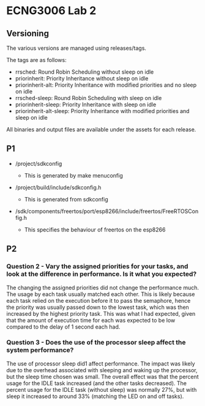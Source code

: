 # ECNG3006 Lab 2 

## Versioning

The various versions are managed using releases/tags.

The tags are as follows:
- rrsched: Round Robin Scheduling without sleep on idle
- priorinherit: Priority Inheritance without sleep on idle
- priorinherit-alt: Priority Inheritance with modified priorities and no sleep on idle
- rrsched-sleep: Round Robin Scheduling with sleep on idle
- priorinherit-sleep: Priority Inheritance with sleep on idle
- priorinherit-alt-sleep: Priority Inheritance with modified priorities and sleep on idle

All binaries and output files are available under the assets for each release.

## P1
- /project/sdkconfig
  
  - This is generated by make menuconfig
  
- /project/build/include/sdkconfig.h
  
  - This is generated from sdkconfig

- /sdk/components/freertos/port/esp8266/include/freertos/FreeRTOSConfig.h

  - This specifies the behaviour of freertos on the esp8266

## P2
### Question 2 - Vary the assigned priorities for your tasks, and look at the difference in performance. Is it what you expected?
The changing the assigned priorities did not change the performance much. The usage by each task usually matched each
other. This is likely because each task relied on the execution before it to pass the semaphore, hence the priority was
usually passed down to the lowest task, which was then increased by the highest priority task. This was what I had
expected, given that the amount of execution time for each was expected to be low compared to the delay of 1 second 
each had.

### Question 3 - Does the use of the processor sleep affect the system performance? 
The use of processor sleep did1 affect performance. The impact was likely due to the overhead associated with sleeping 
and waking up the processor, but the sleep time chosen was small. The overall effect was that the percent usage for the
IDLE task increased (and the other tasks decreased). The percent usage for the IDLE task (without sleep) was normally 
27%, but with sleep it increased to around 33% (matching the LED on and off tasks).
